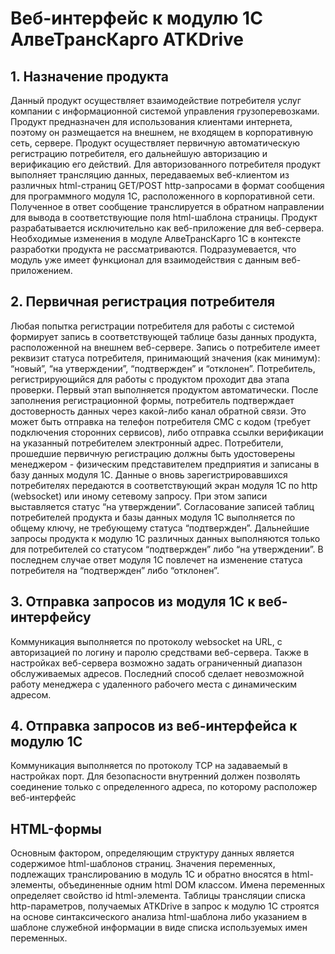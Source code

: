 # Веб-интерфейс к модулю 1С АлвеТрансКарго ATKDrive
## 1. Назначение продукта
Данный продукт осуществляет взаимодействие потребителя услуг компании с информационной системой управления грузоперевозками. Продукт предназначен для использования клиентами интернета, поэтому он размещается на внешнем, не входящем в корпоративную сеть, сервере.
Продукт осуществляет первичную автоматическую регистрацию потребителя, его дальнейшую авторизацию и верификацию его действий. Для авторизованного потребителя продукт выполняет трансляцию данных, передаваемых веб-клиентом из различных html-страниц GET/POST http-запросами в формат сообщения для программного модуля 1С, расположенного в корпоративной сети. Полученное в ответ сообщение транслируется в обратном направлении для вывода в соответствующие поля html-шаблона страницы.
Продукт разрабатывается исключительно как веб-приложение для веб-сервера. Необходимые изменения в модуле АлвеТрансКарго 1С в контексте разработки продукта не рассматриваются. Подразумевается, что модуль уже имеет функционал для взаимодействия с данным веб-приложением.
## 2. Первичная регистрация потребителя
Любая попытка регистрации потребителя для работы с системой формирует запись в соответствующей таблице базы данных продукта, расположенной на внешнем веб-сервере. Запись о потребителе имеет реквизит статуса потребителя, принимающий значения (как минимум): “новый”, “на утверждении”, “подтвержден” и “отклонен”.
Потребитель, регистрирующийся для работы с продуктом проходит два этапа проверки. Первый этап выполняется продуктом автоматически. После заполнения регистрационной формы, потребитель подтверждает достоверность данных через какой-либо канал обратной связи. 
Это может быть отправка на телефон потребителя СМС с кодом (требует подключения сторонних сервисов), либо отправка ссылки верификации на указанный потребителем электронный адрес.
Потребители, прошедшие первичную регистрацию должны быть удостоверены менеджером - физическим представителем предприятия и записаны в базу данных модуля 1С. Данные о вновь зарегистрировавшихся потребителях передаются в соответствующий экран модуля 1С по http (websocket) или иному сетевому запросу. При этом записи выставляется статус “на утверждении”.
Согласование записей таблиц потребителей продукта и базы данных модуля 1С выполняется по общему ключу, не требующему статуса “подтвержден”.
Дальнейшие запросы продукта к модулю 1С различных данных выполняются только для потребителей со статусом “подтвержден” либо “на утверждении”. В последнем случае ответ модуля 1С повлечет на изменение статуса потребителя на “подтвержден” либо “отклонен”.
## 3. Отправка запросов из модуля 1С к веб-интерфейсу
Коммуникация выполняется по протоколу websocket на URL, с авторизацией по логину и паролю средствами веб-сервера. Также в настройках веб-сервера возможно задать ограниченный диапазон обслуживаемых адресов. Последний способ сделает невозможной работу менеджера с удаленного рабочего места с динамическим адресом.
## 4. Отправка запросов из веб-интерфейса к модулю 1С
Коммуникация выполняется по протоколу TCP на задаваемый в настройках порт. Для безопасности внутренний должен позволять соединение только с определенного адреса, по которому расположер веб-интерфейс
## HTML-формы
Основным фактором, определяющим структуру данных является содержимое html-шаблонов страниц. Значения переменных, подлежащих транслированию в модуль 1С и обратно вносятся в html-элементы, объединенные одним html DOM классом. Имена переменных определяет свойство id html-элемента. 
Таблицы трансляции списка http-параметров, получаемых ATKDrive  в запрос к модулю 1С строятся на основе синтаксического анализа html-шаблона либо указанием в шаблоне служебной информации в виде списка используемых имен переменных.


